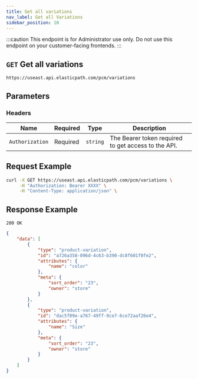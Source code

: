 ```yaml
---
title: Get all variations
nav_label: Get all Variations
sidebar_position: 10
---
```


:::caution
This endpoint is for Administrator use only. Do not use this endpoint on your customer-facing frontends.
:::

## `GET` Get all variations

```http
https://useast.api.elasticpath.com/pcm/variations
```

## Parameters

### Headers

| Name            | Required | Type     | Description                                         |
| --------------- | -------- | -------- | --------------------------------------------------- |
| `Authorization` | Required | `string` | The Bearer token required to get access to the API. |

## Request Example

```bash
curl -X GET https://useast.api.elasticpath.com/pcm/variations \
     -H "Authorization: Bearer XXXX" \
     -H "Content-Type: application/json" \

```

## Response Example

`200 OK`

```json
{
    "data": [
        {
            "type": "product-variation",
            "id": "a726a358-096d-4c63-b390-dc8f601f0fe2",
            "attributes": {
                "name": "color"
            },
            "meta": {
                "sort_order": "23",
                "owner": "store"
            }
        },
        {
            "type": "product-variation",
            "id": "dac5f09e-a767-49ff-9ce7-6ce72aaf26e4",
            "attributes": {
                "name": "Size"
            },
            "meta": {
                "sort_order": "23",
                "owner": "store"
            }
        }
    ]
}
```
